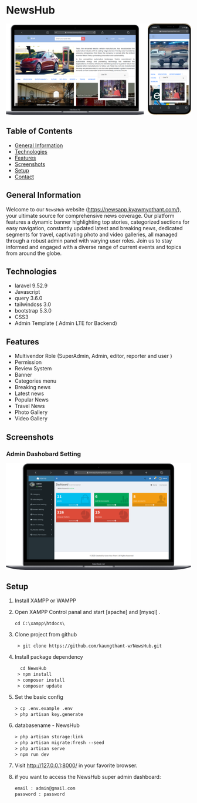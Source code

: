 # NewsHub
![video gallery](public/screenshoot/Group%201.png)

## Table of Contents
* [General Information](#general-information)
* [Technologies](#technologies)
* [Features](#features)
* [Screenshots](#screenshots)
* [Setup](#setup)
* [Contact](#contact)

## General Information
Welcome to our `NewsHub` website (https://newsapp.kyawmyothant.com/), your ultimate source for comprehensive news coverage. Our platform features a dynamic banner highlighting top stories, categorized sections for easy navigation, constantly updated latest and breaking news, dedicated segments for travel, captivating photo and video galleries, all managed through a robust admin panel with varying user roles. Join us to stay informed and engaged with a diverse range of current events and topics from around the globe.


## Technologies
* laravel 9.52.9
* Javascript
* query 3.6.0
* tailwindcss 3.0
* bootstrap 5.3.0
* CSS3
* Admin Template ( Admin LTE for Backend)


## Features
* Multivendor Role (SuperAdmin, Admin, editor, reporter and user )
* Permission
* Review System
* Banner
* Categories menu
* Breaking news
* Latest news
* Popular News
* Travel News
* Photo Gallery
* Video Gallery

## Screenshots

### Admin Dashobard Setting
![video gallery](public/screenshoot/admindashboard.png)



## Setup
1. Install XAMPP or WAMPP
2. Open XAMPP Control panal and start [apache] and [mysql] .
   ```
   cd C:\xampp\htdocs\
   ```
4. Clone project from github
   ```
    > git clone https://github.com/kaungthant-w/NewsHub.git
   ```
5. Install package dependency
   ```
     cd NewsHub
    > npm install
    > composer install
    > composer update
   ```
6. Set the basic config
   ```
   > cp .env.example .env
   > php artisan key.generate
   ```
   
7. databasename - NewsHub
   ```
   > php artisan storage:link
   > php artisan migrate:fresh --seed
   > php artisan serve
   > npm run dev
   ```
9. Visit  http://127.0.0.1:8000/ in your favorite browser.
10. if you want to access the NewsHub super admin dashboard:
    ```
    email : admin@gmail.com
    password : password
    ```
